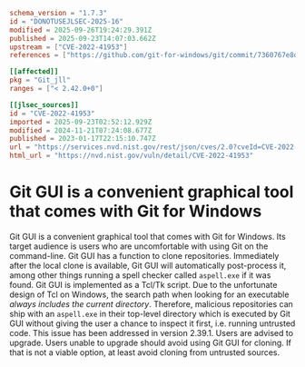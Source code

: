 ```toml
schema_version = "1.7.3"
id = "DONOTUSEJLSEC-2025-16"
modified = 2025-09-26T19:24:29.391Z
published = 2025-09-23T14:07:03.662Z
upstream = ["CVE-2022-41953"]
references = ["https://github.com/git-for-windows/git/commit/7360767e8dfc1895a932324079f7d45d7791d39f", "https://github.com/git-for-windows/git/pull/4219", "https://github.com/git-for-windows/git/security/advisories/GHSA-v4px-mx59-w99c", "https://www.tcl.tk/man/tcl8.6/TclCmd/exec.html#M23", "https://github.com/git-for-windows/git/commit/7360767e8dfc1895a932324079f7d45d7791d39f", "https://github.com/git-for-windows/git/pull/4219", "https://github.com/git-for-windows/git/security/advisories/GHSA-v4px-mx59-w99c", "https://www.tcl.tk/man/tcl8.6/TclCmd/exec.html#M23"]

[[affected]]
pkg = "Git_jll"
ranges = ["< 2.42.0+0"]

[[jlsec_sources]]
id = "CVE-2022-41953"
imported = 2025-09-23T02:52:12.929Z
modified = 2024-11-21T07:24:08.677Z
published = 2023-01-17T22:15:10.747Z
url = "https://services.nvd.nist.gov/rest/json/cves/2.0?cveId=CVE-2022-41953"
html_url = "https://nvd.nist.gov/vuln/detail/CVE-2022-41953"
```

# Git GUI is a convenient graphical tool that comes with Git for Windows

Git GUI is a convenient graphical tool that comes with Git for Windows. Its target audience is users who are uncomfortable with using Git on the command-line. Git GUI has a function to clone repositories. Immediately after the local clone is available, Git GUI will automatically post-process it, among other things running a spell checker called `aspell.exe` if it was found. Git GUI is implemented as a Tcl/Tk script. Due to the unfortunate design of Tcl on Windows, the search path when looking for an executable *always includes the current directory*. Therefore, malicious repositories can ship with an `aspell.exe` in their top-level directory which is executed by Git GUI without giving the user a chance to inspect it first, i.e. running untrusted code. This issue has been addressed in version 2.39.1. Users are advised to upgrade. Users unable to upgrade should avoid using Git GUI for cloning. If that is not a viable option, at least avoid cloning from untrusted sources.


